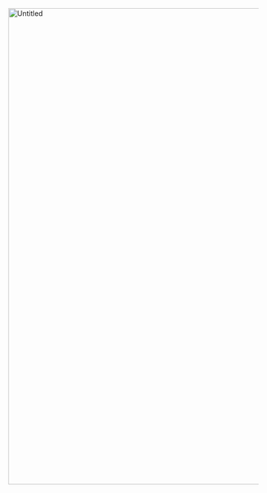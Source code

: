 
<img width="960" alt="Untitled" src="https://user-images.githubusercontent.com/93819633/213937787-71fcb8b2-732c-4496-b195-bdb8d2ca90b6.png">
